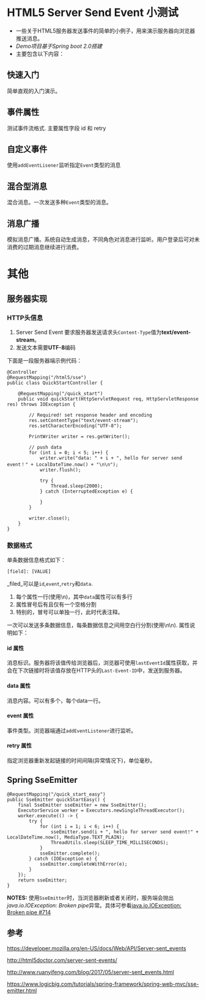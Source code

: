 # HTML5 Server Send Event 小测试

+ 一些关于HTML5服务器发送事件的简单的小例子，用来演示服务器向浏览器推送消息。
+ _Demo项目基于Spring boot 2.0搭建_
+ 主要包含以下内容：

## 快速入门

简单直观的入门演示。

## 事件属性

测试事件流格式. 主要属性字段 id 和 retry

## 自定义事件

使用`addEventLisener`监听指定`Event`类型的消息

## 混合型消息

混合消息。一次发送多种`Event`类型的消息。

## 消息广播

模拟消息广播。系统自动生成消息，不同角色对消息进行监听。用户登录后可对未消费的过期消息继续进行消费。

# 其他

## 服务器实现

### HTTP头信息

1. Server Send Event 要求服务器发送请求头`Content-Type`值为**text/event-stream**。
2. 发送文本需要**UTF-8**编码

下面是一段服务器端示例代码：

    @Controller
    @RequestMapping("/html5/sse")
    public class QuickStartController {

        @RequestMapping("/quick_start")
        public void quickStart(HttpServletRequest req, HttpServletResponse res) throws IOException {

            // Required! set response header and encoding
            res.setContentType("text/event-stream");
            res.setCharacterEncoding("UTF-8");

            PrintWriter writer = res.getWriter();

            // push data
            for (int i = 0; i < 5; i++) {
                writer.write("data: " + i + ", hello for server send event！" + LocalDateTime.now() + "\n\n");
                writer.flush();

                try {
                    Thread.sleep(2000);
                } catch (InterruptedException e) {

                }
            }

            writer.close();
        }
    }

### 数据格式

单条数据信息格式如下：

    [field]: [VALUE]

_filed_可以是`id`,`event`,`retry`和`data`.

1. 每个属性一行(使用\n)，其中`data`属性可以有多行
2. 属性冒号后有且仅有一个空格分割
3. 特别的，冒号可以单独一行，此时代表注释。

一次可以发送多条数据信息，每条数据信息之间用空白行分割(使用\n\n). 属性说明如下：

#### id 属性

消息标识。服务器将该值传给浏览器后，浏览器可使用`lastEventId`属性获取，并会在下次链接时将该值存放在HTTP头的`Last-Event-ID`中，发送到服务器。

#### data 属性

消息内容。可以有多个，每个data一行。

#### event 属性

事件类型。浏览器端通过`addEventListener`进行监听。

#### retry 属性

指定浏览器重新发起链接的时间间隔(异常情况下)，单位毫秒。

## Spring SseEmitter

    @RequestMapping("/quick_start_easy")
    public SseEmitter quickStartEasy() {
        final SseEmitter sseEmitter = new SseEmitter();
        ExecutorService worker = Executors.newSingleThreadExecutor();
        worker.execute(() -> {
            try {
                for (int i = 1; i < 6; i++) {
                    sseEmitter.send(i + ", hello for server send event!" + LocalDateTime.now(), MediaType.TEXT_PLAIN);
                    ThreadUtils.sleep(SLEEP_TIME_MILLISECONDS);
                }
                sseEmitter.complete();
            } catch (IOException e) {
                sseEmitter.completeWithError(e);
            }
        });
        return sseEmitter;
    }

**NOTES:** 使用`SseEmitter`时，当浏览器刷新或者关闭时，服务端会抛出*java.io.IOException: Broken pipe*异常。具体可参看[java.io.IOException: Broken pipe #714](https://github.com/codecentric/spring-boot-admin/issues/714)

## 参考

https://developer.mozilla.org/en-US/docs/Web/API/Server-sent_events

http://html5doctor.com/server-sent-events/

http://www.ruanyifeng.com/blog/2017/05/server-sent_events.html

https://www.logicbig.com/tutorials/spring-framework/spring-web-mvc/sse-emitter.html